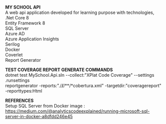 **MY SCHOOL API** <br />
A web api application developed for learning purpose with technologies,<br />
.Net Core 8<br />
Entity Framework 8<br />
SQL Server<br />
Azure AD<br />
Azure Application Insights<br />
Serilog<br />
Docker<br />
Coverlet<br />
Report Generator<br />


**TEST COVERAGE REPORT GENERATE COMMANDS**<br />
dotnet test MySchool.Api.sln --collect:"XPlat Code Coverage" --settings .runsettings<br />
reportgenerator -reports:"./**/**/**/*cobertura.xml" -targetdir:"coveragereport" -reporttypes:Html<br />

**REFERENCES**<br />
Setup SQL Server from Docker image : https://medium.com/@analyticscodeexplained/running-microsoft-sql-server-in-docker-a8dfdd246e45

